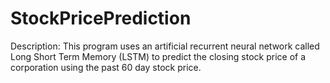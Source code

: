 # StockPricePrediction

Description: This program uses an artificial recurrent neural network called Long Short Term Memory (LSTM) to predict the closing stock price of a corporation using the past 60 day stock price.
